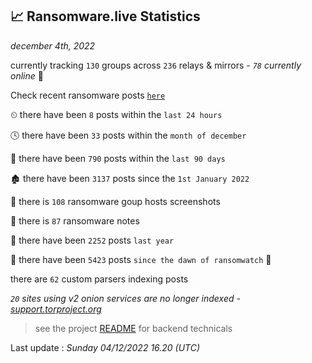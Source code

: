 
## 📈 Ransomware.live Statistics
_december 4th, 2022_

currently tracking `130` groups across `236` relays & mirrors - _`78` currently online_ 📡

Check recent ransomware posts [`here`](recentposts.md)


⏲ there have been `8` posts within the `last 24 hours`

🕓 there have been `33` posts within the `month of december`

📅 there have been `790` posts within the `last 90 days`

🏚 there have been `3137` posts since the `1st January 2022`

📸 there is `108` ransomware goup hosts screenshots

📝 there is `87` ransomware notes

🚀 there have been `2252` posts `last year`

🦕 there have been `5423` posts `since the dawn of ransomwatch` 🐣

there are `62` custom parsers indexing posts

_`20` sites using v2 onion services are no longer indexed - [support.torproject.org](https://support.torproject.org/onionservices/v2-deprecation/)_

> see the project [README](https://github.com/jmousqueton/ransomwatch#readme) for backend technicals



Last update : _Sunday 04/12/2022 16.20 (UTC)_

